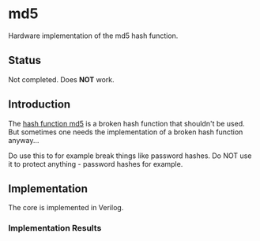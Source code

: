 # md5
Hardware implementation of the md5 hash function.

## Status
Not completed. Does **NOT** work.


## Introduction
The [hash function md5](https://en.wikipedia.org/wiki/MD5) is a broken
hash function that shouldn't be used. But sometimes one needs the
implementation of a broken hash function anyway...

Do use this to for example break things like password hashes. Do NOT use
it to protect anything - password hashes for example.


## Implementation
The core is implemented in Verilog.



### Implementation Results
